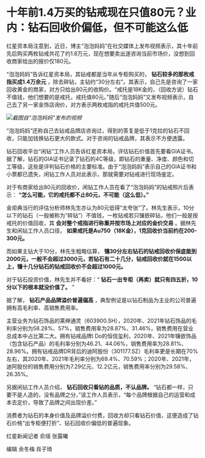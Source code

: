 # 十年前1.4万买的钻戒现在只值80元？业内：钻石回收价偏低，但不可能这么低

红星资本局注意到，近日，博主“泡泡妈妈”在社交媒体上发布视频表示，其十年前先后购买两枚钻戒共花了约1.8万元，现在想要卖出遂咨询当前市场价，没想到回收商家给出的报价仅180元。

“泡泡妈妈”告诉红星资本局，其钻戒都是当年从专柜购买的， **钻石较多的那枚戒指买成1.4万余元**
，除去碎钻，主钻约“30分左右”。其表示，自己先是咨询了一家回收黄金的商家，对方只给出80元的收购价。“戒托是18K金的，（回收方说）钻石不值钱，他们想要的是戒托，戒托值80元。”随后“泡泡妈妈”又发布视频表示，自己去了另一家金饰店询价，对方表示两枚戒指的戒托共值500元。

![](https://inews.gtimg.com/newsapp_bt/0/15605126778/1000)_截图自“泡泡妈妈”发布的视频_

“泡泡妈妈”还称自己去钻戒品牌店咨询过，得到的答复是低于1克拉的钻石不回收，只能加钱换钻石更大的款式。对于咨询的钻戒品牌，其表示不方便透露。

钻石回收平台“闲钻”工作人员告诉红星资本局，评估钻石价值首先要看GIA证书。据了解，钻石的GIA证书记录了钻石的4C等级，即钻石的重量、净度、颜色和切工等级，这些是评判钻石价格的主要标准。由于“泡泡妈妈”表示自己的GIA证书和小票都已遗失，闲钻工作人员对此表示，那就需要对钻戒进行现场鉴定。

对于有商家给出80元的回收价，闲钻工作人员在看了“泡泡妈妈”的钻戒照片后表示： **“怎么可能，它的戒托都不止80元，不可能（这么低）。”**

金炬典当行的评估分析师林先生亦认为80元低得“太夸张”了。林先生表示，10分以下的钻石（一般被称为“碎钻”）不值钱，一枚钻戒若只镶嵌碎钻，他们一般是按戒托的价值回收，其
**会对整个戒指进行称重并按市场上对应的金价交易** 。据林先生和闲钻工作人员口径，
**如果戒托是Au750（18K金），1克回收价当前约在200-300元。**

而如果主钻大于10分，林先生粗略估算，
**镶30分左右钻石的钻戒回收价保底能到2000元，一般不会超过3000元，若钻石有二十几分，钻戒回收价就在1500以上，镶十几分钻石的钻戒回收价不会超过1000元。**

对于钻石投资价值，林先生并不看好：“ **钻石一出专柜（再卖）就只有四五折，10分以下的根本就没价值了。** ”

据了解， **钻石产品品牌溢价普遍偏高** ，典型例证是以钻石制品为主业的公司普遍拥有高毛利率、高销售费用率。

主营业务为钻石饰品的莱绅通灵（603900.SH），2020年、2021年钻石饰品的毛利率分别为58.28%、57%，销售费用率为28.87%、31.46%，销售费用在营业总成本中占比第二大。拥有钻戒品牌I
Do的恒信玺利，2020年、2021年镶嵌饰品（包含钻石产品）的毛利率分别为46.21、44.06%，销售费用率为28.81%、28.96%。拥有钻戒品牌DR背后的迪阿股份（301177.SZ）毛利率更是长期在70%左右，其2020年、2021年毛利率分别为69.4%、70.59%；2020年、2021年，迪阿股份的销售费用分别为7.29亿元、12.2亿元，销售费用率分别为29.58%、26.35%。

另据闲钻工作人员介绍， **钻石回收只看钻的品质，不认品牌。**
“钻石都一样，只要不是人造的，没有品牌之分，”该工作人员表示，“每个品牌根据自己的运营和成本去定价，导致了品牌之间出现价差。”

消费者为钻石的本身价值及品牌溢价付费，回收方却只看钻石价值，这便造成了钻石价格“出专柜便打折”、钻石回收价偏低的普遍现象。

红星新闻记者 俞瑶 张露曦

编辑 余冬梅 肖子琦

